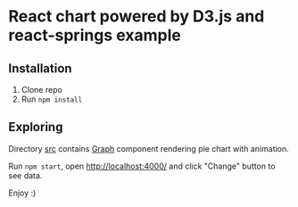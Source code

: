 # React chart powered by D3.js and react-springs example

## Installation

1. Clone repo
2. Run `npm install`

## Exploring

Directory [src](./src) contains [Graph](./src/Graph.tsx) component rendering pie chart with animation.

Run `npm start`, open [http://localhost:4000/](http://localhost:4000/) and click "Change" button to see data.

Enjoy :)
